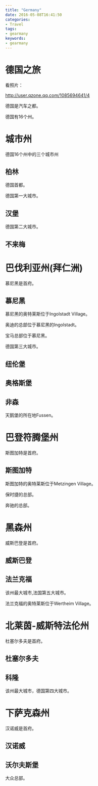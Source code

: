 ```yaml
---
title: "Germany"
date: 2016-05-08T16:41:50
categories:
- Travel
tags:
- gearmany
keywords:
- gearmany
---
```


# 德国之旅

看照片：

<http://user.qzone.qq.com/1085694641/4>

德国是汽车之都。

德国有16个州。

# 城市州

德国16个州中的三个城市州

## 柏林

德国首都。

德国第一大城市。

## 汉堡

德国第二大城市。

## 不来梅

# 巴伐利亚州(拜仁洲)

慕尼黑是首府。

## 慕尼黑

慕尼黑的奥特莱斯位于Ingolstadt Village。

奥迪的总部位于慕尼黑的Ingolstadt。

宝马总部位于慕尼黑。

德国第三大城市。

## 纽伦堡

## 奥格斯堡

## 非森

天鹅堡的所在地Fussen。

# 巴登符腾堡州

斯图加特是首府。

## 斯图加特

斯图加特的奥特莱斯位于Metzingen Village。

保时捷的总部。

奔驰的总部。

# 黑森州

威斯巴登是首府。

## 威斯巴登

## 法兰克福

该州最大城市,法国第五大城市。

法兰克福的奥特莱斯位于Wertheim Village。

# 北莱茵-威斯特法伦州

杜塞尔多夫是首府。

## 杜塞尔多夫

## 科隆

该州最大城市，德国第四大城市。

# 下萨克森州

汉诺威是首府。

## 汉诺威

## 沃尔夫斯堡

大众总部。

